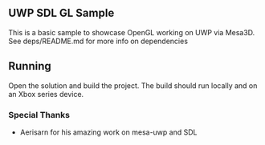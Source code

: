 ## UWP SDL GL Sample

This is a basic sample to showcase OpenGL working on UWP via Mesa3D.  See deps/README.md for more info on dependencies

## Running
Open the solution and build the project.  The build should run locally and on an Xbox series device.

### Special Thanks

- Aerisarn for his amazing work on mesa-uwp and SDL
